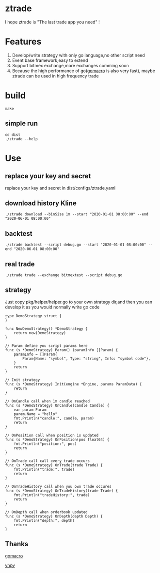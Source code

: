 # ztrade
I hope ztrade is "The last trade app you need" !

# Features

1. Develop/write strategy with only go language,no other script need
2. Event base framework,easy to extend
3. Support bitmex exchange,more exchanges comming soon
4. Because the high performance of go([gomacro](https://github.com/cosmos72/gomacro) is also very fast), maybe ztrade can be used in high frequency trade

# build

``` shell
make
```

## simple run
``` shell
cd dist
./ztrade --help
```

# Use
## replace your key and secret
replace your key and secret in dist/configs/ztrade.yaml

## download history Kline

``` shell
./ztrade download --binSize 1m --start "2020-01-01 08:00:00" --end "2020-06-01 08:00:00"
```

## backtest

``` shell
./ztrade backtest --script debug.go --start "2020-01-01 08:00:00" --end "2020-06-01 08:00:00"
```

## real trade

``` shell
./ztrade trade --exchange bitmextest --script debug.go
```


## strategy
Just copy pkg/helper/helper.go to your own strategy dir,and then you can develop it as you would normally write go code

```
type DemoStrategy struct {
}

func NewDemoStrategy() *DemoStrategy {
	return new(DemoStrategy)
}

// Param define you script params here
func (s *DemoStrategy) Param() (paramInfo []Param) {
	paramInfo = []Param{
		Param{Name: "symbol", Type: "string", Info: "symbol code"},
	}
	return
}

// Init strategy
func (s *DemoStrategy) Init(engine *Engine, params ParamData) {
	return
}

// OnCandle call when 1m candle reached
func (s *DemoStrategy) OnCandle(candle Candle) {
	var param Param
	param.Name = "hello"
	fmt.Println("candle:", candle, param)
	return
}

// OnPosition call when position is updated
func (s *DemoStrategy) OnPosition(pos float64) {
	fmt.Println("position:", pos)
	return
}

// OnTrade call call every trade occurs
func (s *DemoStrategy) OnTrade(trade Trade) {
	fmt.Println("trade:", trade)
	return
}

// OnTradeHistory call when you own trade occures
func (s *DemoStrategy) OnTradeHistory(trade Trade) {
	fmt.Println("tradeHistory:", trade)
	return
}

// OnDepth call when orderbook updated
func (s *DemoStrategy) OnDepth(depth Depth) {
	fmt.Println("depth:", depth)
	return
}

```

## Thanks

[gomacro](https://github.com/cosmos72/gomacro)

[vnpy](https://github.com/vnpy/vnpy)